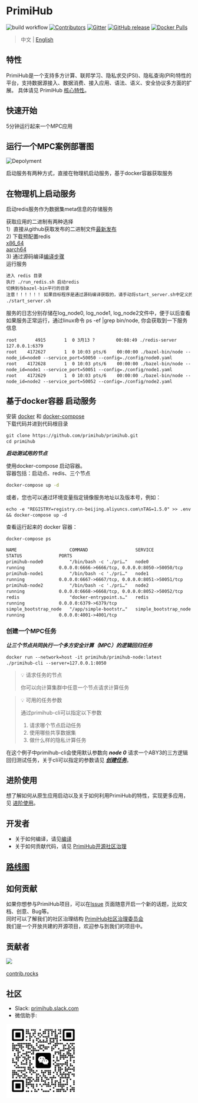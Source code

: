 # PrimiHub
![build workflow](https://github.com/primihub/primihub/actions/workflows/main.yml/badge.svg?branch=master)
[![Contributors](https://img.shields.io/github/contributors/primihub/primihub.svg)](https://github.com/linuxsuren/github-go/graphs/contributors)
[![Gitter](https://badges.gitter.im/primihub/community.svg)](https://gitter.im/primihub/community?utm_source=badge&utm_medium=badge&utm_campaign=pr-badge)
[![GitHub release](https://img.shields.io/github/release/primihub/primihub.svg?label=release)](https://github.com/linuxsuren/github-go/releases/latest)
[![Docker Pulls](https://img.shields.io/docker/pulls/primihub/primihub-node.svg)](https://hub.docker.com/r/primihub/primihub-node/tags)

> 中文 | [English](README.md)

## 特性
PrimiHub是一个支持多方计算、联邦学习、隐私求交(PSI)、隐私查询(PIR)特性的平台，支持数据源接入、数据消费、接入应用、语法、语义、安全协议多方面的扩展。 具体请见 PrimiHub [核心特性](https://docs.primihub.com/docs/category/%E5%88%9B%E5%BB%BA%E4%BB%BB%E5%8A%A1)。
## 快速开始
5分钟运行起来一个MPC应用

## 运行一个MPC案例部署图
![Depolyment](doc/tutorial-depolyment.jpg)

启动服务有两种方式，直接在物理机启动服务，基于docker容器获取服务
## 在物理机上启动服务
启动redis服务作为数据集meta信息的存储服务

获取应用的二进制有两种选择<br/>
1）直接从github获取发布的二进制文件[最新发布](https://github.com/primihub/primihub/releases)<br/>
2) 下载预配置redis<br/>
  [x86_64](https://primihub.oss-cn-beijing.aliyuncs.com/tools/redis_x86_64.tar.gz)<br/>
  [aarch64](https://primihub.oss-cn-beijing.aliyuncs.com/tools/redis_aarch64.tar.gz)<br/>
3) 通过源码编译[编译步骤](https://docs.primihub.com/docs/advance-usage/start/build)<br/>
运行服务
```bash
进入 redis 目录
执行 ./run_redis.sh 启动redis
切换到与bazel-bin平行的目录
注意！！！！！！ 如果目标程序是通过源码编译获取的，请手动将start_server.sh中定义的PYTHONPATH环境变量注释
./start_server.sh
```

服务的日志分别存储在log_node0, log_node1, log_node2文件中，便于以后查看<br/>
如果服务正常运行，通过linux命令 ps -ef |grep bin/node, 你会获取到一下服务信息<br/>
```shell
root       4915       1  0 3月13 ?        00:08:49 ./redis-server 127.0.0.1:6379
root    4172627       1  0 10:03 pts/6    00:00:00 ./bazel-bin/node --node_id=node0 --service_port=50050 --config=./config/node0.yaml
root    4172628       1  0 10:03 pts/6    00:00:00 ./bazel-bin/node --node_id=node1 --service_port=50051 --config=./config/node1.yaml
root    4172629       1  0 10:03 pts/6    00:00:00 ./bazel-bin/node --node_id=node2 --service_port=50052 --config=./config/node2.yaml
```

## 基于docker容器 启动服务

安装 [docker](https://docs.docker.com/install/overview/) 和 [docker-compose](https://docs.docker.com/compose/install/)<br/>
下载代码并进到代码根目录<br/>
```shell
git clone https://github.com/primihub/primihub.git
cd primihub
```

***启动测试用的节点***

使用docker-compose 启动容器。<br/>
容器包括：启动点、redis、三个节点<br/>
```bash
docker-compose up -d
```
或者，您也可以通过环境变量指定镜像服务地址以及版本号，例如：<br/>
```shell
echo -e "REGISTRY=registry.cn-beijing.aliyuncs.com\nTAG=1.5.0" >> .env && docker-compose up -d
```
查看运行起来的 docker 容器：<br/>
```shell
docker-compose ps
```
```shell
NAME                    COMMAND                  SERVICE                 STATUS              PORTS
primihub-node0          "/bin/bash -c './pri…"   node0                   running             0.0.0.0:6666->6666/tcp, 0.0.0.0:8050->50050/tcp
primihub-node1          "/bin/bash -c './pri…"   node1                   running             0.0.0.0:6667->6667/tcp, 0.0.0.0:8051->50051/tcp
primihub-node2          "/bin/bash -c './pri…"   node2                   running             0.0.0.0:6668->6668/tcp, 0.0.0.0:8052->50052/tcp
redis                   "docker-entrypoint.s…"   redis                   running             0.0.0.0:6379->6379/tcp
simple_bootstrap_node   "/app/simple-bootstr…"   simple_bootstrap_node   running             0.0.0.0:4001->4001/tcp
```

### 创建一个MPC任务

***让三个节点共同执行一个多方安全计算（MPC）的逻辑回归任务***

```shell
docker run --network=host -it primihub/primihub-node:latest ./primihub-cli --server=127.0.0.1:8050
```

> 💡 请求任务的节点
>
> 你可以向计算集群中任意一个节点请求计算任务
>

> 💡 可用的任务参数
>
> 通过primihub-cli可以指定以下参数
>  1. 请求哪个节点启动任务
>  2. 使用哪些共享数据集
>  3. 做什么样的隐私计算任务

在这个例子中primihub-cli会使用默认参数向 ***node 0*** 请求一个ABY3的三方逻辑回归测试任务，关于cli可以指定的参数请见 ***[创建任务](https://docs.primihub.com/docs/category/%E5%88%9B%E5%BB%BA%E4%BB%BB%E5%8A%A1)***。

## 进阶使用
想了解如何从原生应用启动以及关于如何利用PrimiHub的特性，实现更多应用，见 [进阶使用](https://docs.primihub.com/docs/developer-docs/core-concept/model)。

## 开发者
* 关于如何编译，请见[编译](https://docs.primihub.com/docs/advance-usage/start/build)
* 关于如何贡献代码，请见 [PrimiHub开源社区治理](https://docs.primihub.com/docs/developer-docs/primihub-community)

## [路线图](https://docs.primihub.com/docs/developer-docs/roadmap)

## 如何贡献
如果你想参与PrimiHub项目，可以在[Issue](https://github.com/primihub/primihub/issues) 页面随意开启一个新的话题，比如文档、创意、Bug等。<br/>
同时可以了解我们的社区治理结构 [PrimiHub社区治理委员会](https://docs.primihub.com/docs/developer-docs/primihub-community)<br/>
我们是一个开放共建的开源项目，欢迎参与到我们的项目中。<br/>
## 贡献者
<a href="https://github.com/primihub/primihub/graphs/contributors">
  <img src="https://contrib.rocks/image?repo=primihub/primihub" />
</a>

[contrib.rocks](https://contrib.rocks)

## 社区
* Slack: [primihub.slack.com](https://join.slack.com/t/primihub/shared_invite/zt-1iftyi7x0-n_HqllTgPfoEcgqw5UzoYw)
* 微信助手:

![wechat_helper](./doc/wechat.jpeg)
